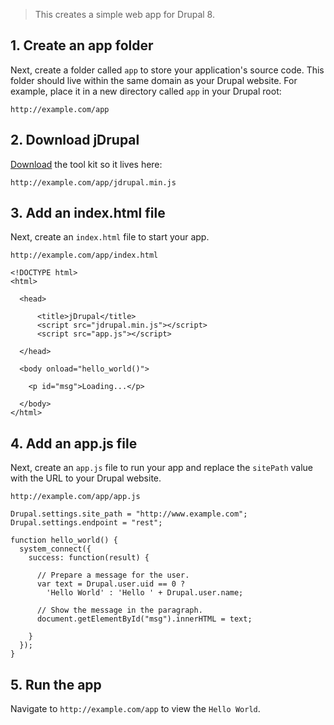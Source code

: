 > This creates a simple web app for Drupal 8.

## 1. Create an app folder

Next, create a folder called `app` to store your application's source code. This folder should live within the same domain as your Drupal website. For example, place it in a new directory called `app` in your Drupal root:

```
http://example.com/app
```

## 2. Download jDrupal

[Download](https://raw.githubusercontent.com/easystreet3/jDrupal/7.x-1.x/jdrupal.min.js) the tool kit so it lives here:

```
http://example.com/app/jdrupal.min.js
```

## 3. Add an index.html file

Next, create an `index.html` file to start your app. 

`http://example.com/app/index.html`

```
<!DOCTYPE html>
<html>

  <head>

      <title>jDrupal</title>
      <script src="jdrupal.min.js"></script>
      <script src="app.js"></script>

  </head>

  <body onload="hello_world()">
    
    <p id="msg">Loading...</p>
    
  </body>
</html>
```

## 4. Add an app.js file

Next, create an `app.js` file to run your app and replace the `sitePath` value with the URL to your Drupal website.
                                                 
`http://example.com/app/app.js`

```
Drupal.settings.site_path = "http://www.example.com";
Drupal.settings.endpoint = "rest";
          
function hello_world() {
  system_connect({
    success: function(result) {
    
      // Prepare a message for the user.
      var text = Drupal.user.uid == 0 ?
        'Hello World' : 'Hello ' + Drupal.user.name;
      
      // Show the message in the paragraph.
      document.getElementById("msg").innerHTML = text;
      
    }
  });
}
```

## 5. Run the app

Navigate to `http://example.com/app` to view the `Hello World`.
